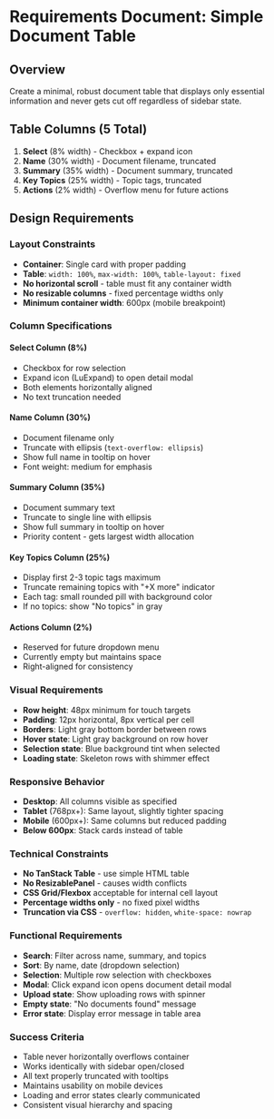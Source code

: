 # Requirements Document: Simple Document Table

## Overview
Create a minimal, robust document table that displays only essential information and never gets cut off regardless of sidebar state.

## Table Columns (5 Total)
1. **Select** (8% width) - Checkbox + expand icon
2. **Name** (30% width) - Document filename, truncated
3. **Summary** (35% width) - Document summary, truncated  
4. **Key Topics** (25% width) - Topic tags, truncated
5. **Actions** (2% width) - Overflow menu for future actions

## Design Requirements

### Layout Constraints
- **Container**: Single card with proper padding
- **Table**: `width: 100%`, `max-width: 100%`, `table-layout: fixed`
- **No horizontal scroll** - table must fit any container width
- **No resizable columns** - fixed percentage widths only
- **Minimum container width**: 600px (mobile breakpoint)

### Column Specifications

#### Select Column (8%)
- Checkbox for row selection
- Expand icon (LuExpand) to open detail modal
- Both elements horizontally aligned
- No text truncation needed

#### Name Column (30%)
- Document filename only
- Truncate with ellipsis (`text-overflow: ellipsis`)
- Show full name in tooltip on hover
- Font weight: medium for emphasis

#### Summary Column (35%)
- Document summary text
- Truncate to single line with ellipsis
- Show full summary in tooltip on hover
- Priority content - gets largest width allocation

#### Key Topics Column (25%)
- Display first 2-3 topic tags maximum
- Truncate remaining topics with "+X more" indicator
- Each tag: small rounded pill with background color
- If no topics: show "No topics" in gray

#### Actions Column (2%)
- Reserved for future dropdown menu
- Currently empty but maintains space
- Right-aligned for consistency

### Visual Requirements
- **Row height**: 48px minimum for touch targets
- **Padding**: 12px horizontal, 8px vertical per cell
- **Borders**: Light gray bottom border between rows
- **Hover state**: Light gray background on row hover
- **Selection state**: Blue background tint when selected
- **Loading state**: Skeleton rows with shimmer effect

### Responsive Behavior
- **Desktop**: All columns visible as specified
- **Tablet** (768px+): Same layout, slightly tighter spacing
- **Mobile** (600px+): Same columns but reduced padding
- **Below 600px**: Stack cards instead of table

### Technical Constraints
- **No TanStack Table** - use simple HTML table
- **No ResizablePanel** - causes width conflicts
- **CSS Grid/Flexbox** acceptable for internal cell layout
- **Percentage widths only** - no fixed pixel widths
- **Truncation via CSS** - `overflow: hidden`, `white-space: nowrap`

### Functional Requirements
- **Search**: Filter across name, summary, and topics
- **Sort**: By name, date (dropdown selection)
- **Selection**: Multiple row selection with checkboxes
- **Modal**: Click expand icon opens document detail modal
- **Upload state**: Show uploading rows with spinner
- **Empty state**: "No documents found" message
- **Error state**: Display error message in table area

### Success Criteria
- Table never horizontally overflows container
- Works identically with sidebar open/closed
- All text properly truncated with tooltips
- Maintains usability on mobile devices
- Loading and error states clearly communicated
- Consistent visual hierarchy and spacing